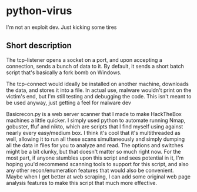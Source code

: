 # python-virus

I'm not an exploit dev. Just kicking some tires

## Short description

The tcp-listener opens a socket on a port, and upon accepting a connection, sends a bunch of data to it. By default, it sends a short batch script that's basically a fork bomb on Windows.

The tcp-connect would ideally be installed on another machine, downloads the data, and stores it into a file. In actual use, malware wouldn't print on the victim's end, but I'm still testing and debugging the code. This isn't meant to be used anyway, just getting a feel for malware dev

Basicrecon.py is a web server scanner that I made to make HackTheBox machines a little quicker. I simply used python to automate running Nmap, gobuster, ffuf and nikto, which are scripts that I find myself using against nearly every easy/medium box. I think it's cool that it's multithreaded as well, allowing it to run all these scans simultaneously and simply dumping all the data in files for you to analyze and read. The options and switches might be a bit clunky, but that doesn't matter so much right now. For the most part, if anyone stumbles upon this script and sees potential in it, I'm hoping you'd recommend scanning tools to support for this script, and also any other recon/enumeration features that would also be convenient. Maybe when I get better at web scraping, I can add some original web page analysis features to make this script that much more effective.
